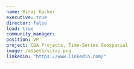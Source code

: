 ```yaml
---
name: Viraj Kacker
executive: true
director: false
lead: true
community_manager:   
position: VP
project: CGA Projects, Time-Series Geospatial
image: /assets/viraj.png
linkedin: "https://www.linkedin.com/"
---
```

